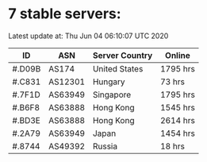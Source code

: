 # 7 stable servers:

Latest update at: Thu Jun 04 06:10:07 UTC 2020

| ID | ASN | Server Country | Online |
| -- | --- | -------------- | ------ |
| #.D09B | AS174 | United States | 1795 hrs |
| #.C831 | AS12301 | Hungary | 73 hrs |
| #.7F1D | AS63949 | Singapore | 1795 hrs |
| #.B6F8 | AS63888 | Hong Kong | 1545 hrs |
| #.BD3E | AS63888 | Hong Kong | 2614 hrs |
| #.2A79 | AS63949 | Japan | 1454 hrs |
| #.8744 | AS49392 | Russia | 18 hrs |


